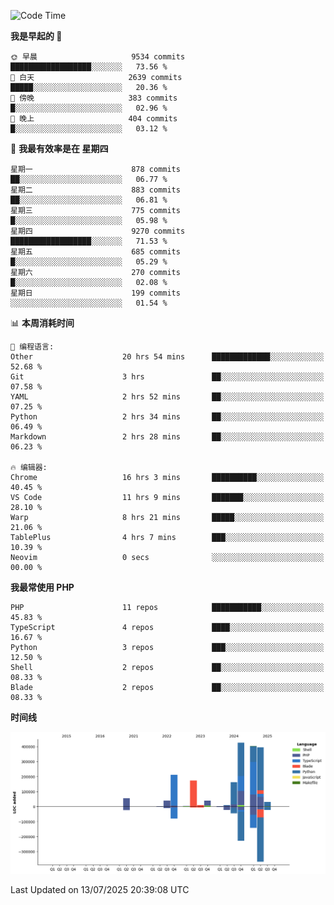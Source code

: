 <!--START_SECTION:waka-->
![Code Time](http://img.shields.io/badge/Code%20Time-3%2C818%20hrs%2023%20mins-blue)

**我是早起的 🐤** 

```text
🌞 早晨                     9534 commits        ██████████████████░░░░░░░   73.56 % 
🌆 白天                     2639 commits        █████░░░░░░░░░░░░░░░░░░░░   20.36 % 
🌃 傍晚                     383 commits         █░░░░░░░░░░░░░░░░░░░░░░░░   02.96 % 
🌙 晚上                     404 commits         █░░░░░░░░░░░░░░░░░░░░░░░░   03.12 % 
```
📅 **我最有效率是在 星期四** 

```text
星期一                      878 commits         ██░░░░░░░░░░░░░░░░░░░░░░░   06.77 % 
星期二                      883 commits         ██░░░░░░░░░░░░░░░░░░░░░░░   06.81 % 
星期三                      775 commits         █░░░░░░░░░░░░░░░░░░░░░░░░   05.98 % 
星期四                      9270 commits        ██████████████████░░░░░░░   71.53 % 
星期五                      685 commits         █░░░░░░░░░░░░░░░░░░░░░░░░   05.29 % 
星期六                      270 commits         █░░░░░░░░░░░░░░░░░░░░░░░░   02.08 % 
星期日                      199 commits         ░░░░░░░░░░░░░░░░░░░░░░░░░   01.54 % 
```


📊 **本周消耗时间** 

```text
💬 编程语言: 
Other                    20 hrs 54 mins      █████████████░░░░░░░░░░░░   52.68 % 
Git                      3 hrs               ██░░░░░░░░░░░░░░░░░░░░░░░   07.58 % 
YAML                     2 hrs 52 mins       ██░░░░░░░░░░░░░░░░░░░░░░░   07.25 % 
Python                   2 hrs 34 mins       ██░░░░░░░░░░░░░░░░░░░░░░░   06.49 % 
Markdown                 2 hrs 28 mins       ██░░░░░░░░░░░░░░░░░░░░░░░   06.23 % 

🔥 编辑器: 
Chrome                   16 hrs 3 mins       ██████████░░░░░░░░░░░░░░░   40.45 % 
VS Code                  11 hrs 9 mins       ███████░░░░░░░░░░░░░░░░░░   28.10 % 
Warp                     8 hrs 21 mins       █████░░░░░░░░░░░░░░░░░░░░   21.06 % 
TablePlus                4 hrs 7 mins        ███░░░░░░░░░░░░░░░░░░░░░░   10.39 % 
Neovim                   0 secs              ░░░░░░░░░░░░░░░░░░░░░░░░░   00.00 % 
```

**我最常使用 PHP** 

```text
PHP                      11 repos            ███████████░░░░░░░░░░░░░░   45.83 % 
TypeScript               4 repos             ████░░░░░░░░░░░░░░░░░░░░░   16.67 % 
Python                   3 repos             ███░░░░░░░░░░░░░░░░░░░░░░   12.50 % 
Shell                    2 repos             ██░░░░░░░░░░░░░░░░░░░░░░░   08.33 % 
Blade                    2 repos             ██░░░░░░░░░░░░░░░░░░░░░░░   08.33 % 
```



**时间线**

![Lines of Code chart](https://raw.githubusercontent.com/abrahamgreyson/abrahamgreyson/main/assets/bar_graph.png)


 Last Updated on 13/07/2025 20:39:08 UTC
<!--END_SECTION:waka-->
